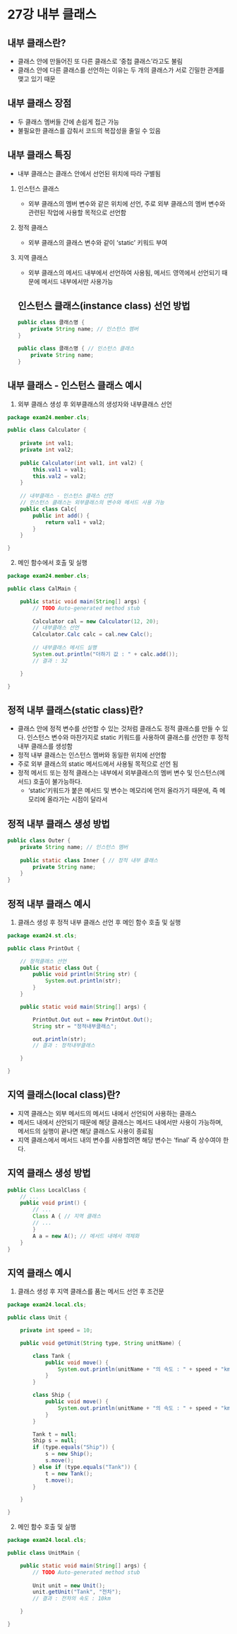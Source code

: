# 27강 내부 클래스

## 내부 클래스란?

- 클래스 안에 만들어진 또 다른 클래스로 ‘중첩 클래스’라고도 불림
- 클래스 안에 다른 클래스를 선언하는 이유는 두 개의 클래스가 서로 긴밀한 관계를 맺고 있기 때문

## 내부 클래스 장점

- 두 클래스 멤버들 간에 손쉽게 접근 가능
- 불필요한 클래스를 감춰서 코드의 복잡성을 줄일 수 있음

## 내부 클래스 특징

- 내부 클래스는 클래스 안에서 선언된 위치에 따라 구별됨
1. 인스턴스 클래스
    - 외부 클래스의 멤버 변수와 같은 위치에 선언, 주로 외부 클래스의 멤버 변수와 관련된 작업에 사용할 목적으로 선언함
2. 정적 클래스
    - 외부 클래스의 클래스 변수와 같이 ‘static’ 키워드 부여
3. 지역 클래스
    - 외부 클래스의 메서드 내부에서 선언하여 사용됨, 메서드 영역에서 선언되기 때문에 메서드 내부에서만 사용가능
    
    ## 인스턴스 클래스(instance class) 선언 방법
    
    ```java
    public class 클래스명 {
    	private String name; // 인스턴스 멤버
    }
    
    public class 클래스명 { // 인스턴스 클래스
    	private String name; 
    }
    ```
    

## 내부 클래스 - 인스턴스 클래스 예시

1. 외부 클래스 생성 후 외부클래스의 생성자와 내부클래스 선언

```java
package exam24.member.cls;

public class Calculator {
	
	private int val1;
	private int val2;
	
	public Calculator(int val1, int val2) {
		this.val1 = val1;
		this.val2 = val2;
	}
	
	// 내부클래스 - 인스턴스 클래스 선언
	// 인스턴스 클래스는 외부클래스의 변수와 메서드 사용 가능
	public class Calc{
		public int add() {
			return val1 + val2;
		}
	}

}
```

2. 메인 함수에서 호출 및 실행

```java
package exam24.member.cls;

public class CalMain {

	public static void main(String[] args) {
		// TODO Auto-generated method stub
		
		Calculator cal = new Calculator(12, 20);
		// 내부클래스 선언
		Calculator.Calc calc = cal.new Calc();
		
		// 내부클래스 메서드 실행
		System.out.println("더하기 값 : " + calc.add());
		// 결과 : 32

	}

}
```

## 정적 내부 클래스(static class)란?

- 클래스 안에 정적 변수를 선언할 수 있는 것처럼 클래스도 정적 클래스를 만들 수 있다. 인스턴스 변수와 마찬가지로 static 키워드를 사용하여 클래스를 선언한 후 정적 내부 클래스를 생성함
- 정적 내부 클래스는 인스턴스 멤버와 동일한 위치에 선언함
- 주로 외부 클래스의 static 메서드에서 사용될 목적으로 선언 됨
- 정적 메서드 또는 정적 클래스는 내부에서 외부클래스의 멤버 변수 및 인스턴스(메서드) 호출이 불가능하다.
    - ‘static’키워드가 붙은 메서드 및 변수는 메모리에 먼저 올라가기 때문에, 즉 메모리에 올라가는 시점이 달라서

## 정적 내부 클래스 생성 방법

```java
public class Outer {
	private String name; // 인스턴스 멤버
	
	public static class Inner { // 정적 내부 클래스
		private String name;
	}
}
```

## 정적 내부 클래스 예시

1. 클래스 생성 후 정적 내부 클래스 선언 후 메인 함수 호출 및 실행

```java
package exam24.st.cls;

public class PrintOut {

	// 정적클래스 선언
	public static class Out {
		public void println(String str) {
			System.out.println(str);
		}
	}

	public static void main(String[] args) {

		PrintOut.Out out = new PrintOut.Out();
		String str = "정적내부클래스";

		out.println(str);
		// 결과 : 정적내부클래스

	}

}
```

## 지역 클래스(local class)란?

- 지역 클래스는 외부 메서드의 메서드 내에서 선언되어 사용하는 클래스
- 메서드 내에서 선언되기 때문에 해당 클래스는 메서드 내에서만 사용이 가능하며, 메서드의 실행이 끝나면 해당 클래스도 사용이 종료됨
- 지역 클래스에서 메서드 내의 변수를 사용할려면 해당 변수는 ‘final’ 즉 상수여야 한다.

## 지역 클래스 생성 방법

```java
public Class LocalClass {
	// ...
	public void print() {
		// ...
		Class A { // 지역 클래스
		// ...
		}
		A a = new A(); // 메서드 내에서 객체화
	}
}
```

## 지역 클래스 예시

1. 클래스 생성 후 지역 클래스를 품는 메서드 선언 후 조건문

```java
package exam24.local.cls;

public class Unit {

	private int speed = 10;

	public void getUnit(String type, String unitName) {

		class Tank {
			public void move() {
				System.out.println(unitName + "의 속도 : " + speed + "km");
			}
		}

		class Ship {
			public void move() {
				System.out.println(unitName + "의 속도 : " + speed + "km");
			}
		}

		Tank t = null;
		Ship s = null;
		if (type.equals("Ship")) {
			s = new Ship();
			s.move();
		} else if (type.equals("Tank")) {
			t = new Tank();
			t.move();
		}

	}

}
```

2. 메인 함수 호출 및 실행

```java
package exam24.local.cls;

public class UnitMain {

	public static void main(String[] args) {
		// TODO Auto-generated method stub
		
		Unit unit = new Unit();
		unit.getUnit("Tank", "전차");
		// 결과 : 전차의 속도 : 10km

	}

}
```
